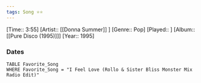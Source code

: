 ```yaml
---
tags: Song ⭐⭐ 
---
```

[Time:: 3:55]
[Artist:: [[Donna Summer]] ]
[Genre:: Pop]
[Played:: ]
[Album:: [[Pure Disco (1995)]]]
[Year:: 1995]
### Dates
````dataview
TABLE Favorite_Song
WHERE Favorite_Song = "I Feel Love (Rollo & Sister Bliss Monster Mix Radio Edit)"
````
